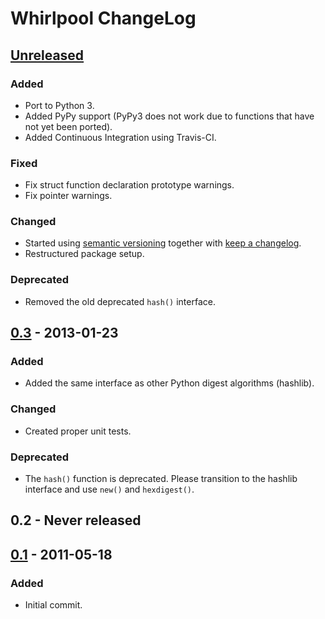 # Whirlpool ChangeLog

## [Unreleased]

### Added
- Port to Python 3.
- Added PyPy support (PyPy3 does not work due to functions
  that have not yet been ported).
- Added Continuous Integration using Travis-CI.

### Fixed
- Fix struct function declaration prototype warnings.
- Fix pointer warnings.

### Changed
- Started using [semantic versioning][semver] together with
  [keep a changelog][keepachangelog].
- Restructured package setup.

### Deprecated
- Removed the old deprecated `hash()` interface.

## [0.3] - 2013-01-23

### Added
- Added the same interface as other Python digest algorithms (hashlib).

### Changed
- Created proper unit tests.

### Deprecated
- The `hash()` function is deprecated. Please transition to the hashlib
  interface and use `new()` and `hexdigest()`.

## 0.2 - Never released

## [0.1] - 2011-05-18

### Added
- Initial commit.

[Unreleased]: https://github.com/oohlaf/python-whirlpool
[0.3]: https://github.com/oohlaf/python-whirlpool
[0.1]: https://github.com/oohlaf/python-whirlpool
[semver]: https://semver.org/spec/v2.0.0.html
[keepachangelog]: http://keepachangelog.com/en/1.0.0/

